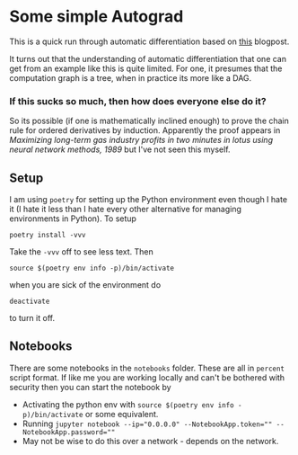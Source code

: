 # Some simple Autograd

This is a quick run through automatic differentiation based on [this](https://vmartin.fr/understanding-automatic-differentiation-in-30-lines-of-python.html) blogpost.

It turns out that the understanding of automatic differentiation that one can get from an example like this is quite limited. For one, it presumes that the computation graph is a tree, when in practice its more like a DAG.

### If this sucks so much, then how does everyone else do it?

So its possible (if one is mathematically inclined enough) to prove the chain rule for ordered derivatives by induction. Apparently the proof appears in _Maximizing long-term gas industry profits in two minutes in lotus using neural network methods, 1989_ but I've not seen this myself. 


## Setup
I am using `poetry` for setting up the Python environment even though I hate it (I hate it less than I hate every other alternative for managing environments in Python). To setup

```
poetry install -vvv
```

Take the `-vvv` off to see less text. Then

```
source $(poetry env info -p)/bin/activate
```

when you are sick of the environment do 

```
deactivate
```

to turn it off.


## Notebooks
There are some notebooks in the `notebooks` folder. These are all in `percent` script format. If like me you are working locally and can't be bothered with security then you can start the notebook by 

- Activating the python env with `source $(poetry env info -p)/bin/activate` or some equivalent.
- Running `jupyter notebook --ip="0.0.0.0" --NotebookApp.token="" --NotebookApp.password=""`
- May not be wise to do this over a network - depends on the network.

